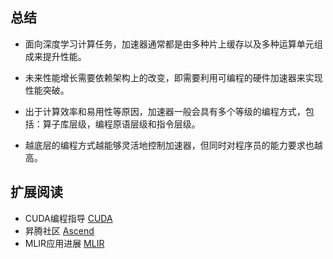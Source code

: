 ## 总结

-  面向深度学习计算任务，加速器通常都是由多种片上缓存以及多种运算单元组成来提升性能。

-  未来性能增长需要依赖架构上的改变，即需要利用可编程的硬件加速器来实现性能突破。

-  出于计算效率和易用性等原因，加速器一般会具有多个等级的编程方式，包括：算子库层级，编程原语层级和指令层级。

-  越底层的编程方式越能够灵活地控制加速器，但同时对程序员的能力要求也越高。


## 扩展阅读

-  CUDA编程指导 [CUDA](https://docs.nvidia.com/cuda/cuda-c-programming-guide/index.html)
-  昇腾社区 [Ascend](https://gitee.com/ascend)
-  MLIR应用进展 [MLIR](https://mlir.llvm.org/talks)
